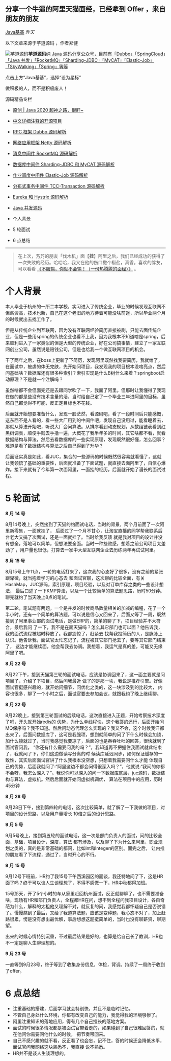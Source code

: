 ## 分享一个牛逼的阿里天猫面经，已经拿到 Offer ，来自朋友的朋友

[Java基基](javascript:void(0);) *昨天*

以下文章来源于芋道源码 ，作者郑健

[![芋道源码](http://wx.qlogo.cn/mmhead/Q3auHgzwzM5bTS3371AuibVpmnUiaxmGX5R3wnslrERwt1PH479guXibw/0)**芋道源码**纯 Java 源码分享公众号，目前有「Dubbo」「SpringCloud」「Java 并发」「RocketMQ」「Sharding-JDBC」「MyCAT」「Elastic-Job」「SkyWalking」「Spring」等等](https://mp.weixin.qq.com/s?__biz=MzUxOTc4NjEyMw==&mid=2247493748&idx=2&sn=29285ddb63a75034b4a5d9aaaa4b1f93&chksm=f9f6f390ce817a86173f9923391890a6e41afdab7d8df976183848e6a0b9655acca6c5c5818f&scene=126&sessionid=1601195280&key=5fe53006d4e4ac0622fc5510e20823f6c7f6ce4e5d57965433958bd73129740131010870245194dc22f424c44ec2d2cfb384fb8299df2584818ac4ec7c0df0d3bec585516ca1935e482ddea9f034c8808d1684a79945eedab2837014fc0666f6452a3e51f55b7ea07b683c0f0fd7dcfa4ac108a0a122a4c07065c117669e2989&ascene=1&uin=MjIwODk5MDc0MA%3D%3D&devicetype=Windows+10+x64&version=63000019&lang=zh_CN&exportkey=A%2BDbGW9iVgDBBYDuJhfV4HQ%3D&pass_ticket=s%2F%2FeT%2Bg6Kky3U9LoXDmi35lospWf%2Bevc1mL7hKPTZL5GTyTGMrq%2FCvqUNrZvoeKc&wx_header=0&fontgear=2#)

点击上方“Java基基”，选择“设为星标”

做积极的人，而不是积极废人！

源码精品专栏

- [原创 | Java 2020 超神之路，很肝~](http://mp.weixin.qq.com/s?__biz=MzUzMTA2NTU2Ng==&mid=2247487551&idx=1&sn=18f64ba49f3f0f9d8be9d1fdef8857d9&chksm=fa496f8ecd3ee698f4954c00efb80fe955ec9198fff3ef4011e331aa37f55a6a17bc8c0335a8&scene=21#wechat_redirect)
- [中文详细注释的开源项目](http://mp.weixin.qq.com/s?__biz=MzUzMTA2NTU2Ng==&mid=2247486264&idx=1&sn=475ac3f1ef253a33daacf50477203c80&chksm=fa497489cd3efd9f7298f5da6aad0c443ae15f398436aff57cb2b734d6689e62ab43ae7857ac&scene=21#wechat_redirect)
- [RPC 框架 Dubbo 源码解析](https://mp.weixin.qq.com/s?__biz=MzUzMTA2NTU2Ng==&mid=2247484647&idx=1&sn=9eb7e47d06faca20d530c70eec3b8d5c&chksm=fa497b56cd3ef2408f807e66e0903a5d16fbed149ef7374021302901d6e0260ad717d903e8d4&scene=21#wechat_redirect)
- [网络应用框架 Netty 源码解析](https://mp.weixin.qq.com/s?__biz=MzUzMTA2NTU2Ng==&mid=2247485054&idx=2&sn=9f3b85f7b8454634da6c5c2ded9b4dba&chksm=fa4979cfcd3ef0d9d2dd92d8d1bd8f1553abc6e2095a5d743e0b2c2afe4955ea2bbbd7a4b79d&token=55862109&lang=zh_CN&scene=21#wechat_redirect)
- [消息中间件 RocketMQ 源码解析](http://mp.weixin.qq.com/s?__biz=MzUzMTA2NTU2Ng==&mid=2247486256&idx=1&sn=81daccd3fcd2953456c917630636fb26&chksm=fa497481cd3efd97d9239f5eab060e49dea9876a6046eadba0effb878d2fb51f3ba5733e4c0b&scene=21#wechat_redirect)
- [数据库中间件 Sharding-JDBC 和 MyCAT 源码解析](http://mp.weixin.qq.com/s?__biz=MzUzMTA2NTU2Ng==&mid=2247486257&idx=1&sn=4d3c9c675f8833157641a2e0b48e498c&chksm=fa497480cd3efd96fe17975b0b8b141e87fd0a62673e6a30b501460de80b3eb997056f09de08&scene=21#wechat_redirect)
- [作业调度中间件 Elastic-Job 源码解析](http://mp.weixin.qq.com/s?__biz=MzUzMTA2NTU2Ng==&mid=2247486258&idx=1&sn=ae5665ae9c3002b53f87cab44948a096&chksm=fa497483cd3efd950514da5a37160e7fd07f0a96f39265cf7ba3721985e5aadbdcbe7aafc34a&scene=21#wechat_redirect)
- [分布式事务中间件 TCC-Transaction 源码解析](http://mp.weixin.qq.com/s?__biz=MzUzMTA2NTU2Ng==&mid=2247486259&idx=1&sn=b023cf3dbf97e5da59db2f4ee632f5a6&chksm=fa497482cd3efd9402d71469f71863f71a6998b27e12ca2e00446b8178d79dcef0721d8e570a&scene=21#wechat_redirect)
- [Eureka 和 Hystrix 源码解析](http://mp.weixin.qq.com/s?__biz=MzUzMTA2NTU2Ng==&mid=2247486260&idx=1&sn=8f14c0c191d6f8df6eb34202f4ad9708&chksm=fa497485cd3efd93937143a648bc1b530bc7d1f6f8ad4bf2ec112ffe34dee80b474605c22db0&scene=21#wechat_redirect)
- [Java 并发源码](http://mp.weixin.qq.com/s?__biz=MzUzMTA2NTU2Ng==&mid=2247486261&idx=1&sn=bd69f26aadfc826f6313ffbb95e44ee5&chksm=fa497484cd3efd92352d6fb3d05ccbaebca2fafed6f18edbe5be70c99ba088db5c8a7a8080c1&scene=21#wechat_redirect)



- 个人背景
- 5 轮面试
- 6 点总结

------

> 在上次，艿艿的朋友「伐木机」面【**挂**】阿里之后，我们已经成功的获得了一次失败的经历。哈哈哈，我又在他的伤口撒个椒盐，真香。喜欢的胖友，可以看看 [《不服输，你就不会输！（一份热腾腾的面经）》](https://mp.weixin.qq.com/s?__biz=MzUzMTA2NTU2Ng==&mid=2247487632&idx=1&sn=70d61e2be20cc68fdc4627bc94638255&chksm=fa496f21cd3ee6379edf2f8ace54b6ef191111b6ec7aa20eef07615419d99e14923ad0d9c1bd&token=766102027&lang=zh_CN&scene=21#wechat_redirect) 。

# 个人背景

本人毕业于杭州的一所二本学校，实习进入了传统企业，毕业的时候发现互联网不但薪资高，技术也新，自己在这个老旧的地方待着可能没啥前途，所以毕业两个月的时候就出去找工作了。

但是从传统企业到互联网，因为没有互联网经验简历直接被刷，只能去面传统企业，但是一些用spring的传统企业也看不上我，因为我根本不知道啥是spring，后来顺利进入了一家类似的但是大型的传统企业，好在公司搞事情，建立了一家互联网创业公司，虽然说是赔钱公司，但是也给我一个做互联网项目的机会。

干了两年之后，在boss上更新了下简历，发现阿里既然找我要简历，我就给了，在面试中，被虐的体无完肤，先开始问项目，我发现我的项目根本没啥亮点，然后问基础啥？数据库还有很多种索引？索引实现是什么B树什么来着？springboot启动原理？不是就一个注解吗？

虽然啥都不会但面完还是去跟同学吹了一下，我面了阿里。但那时让我懂得了我现在做的都是些没有技术含量的活，当时给自己定了一个毕业三年进阿里的目标，虽然自己都觉得不可能，反正定目标也不花钱。

后面就开始想要准备什么，发现一脸茫然，看源码吧，看了一段时间后只能感慨，这东西不是人看的，看一些大厂用到的中间件吧，发现自己没用过，能看睡着去，那就从算法开始吧，听说大厂会问算法。从排序看到动态规划，从数组链表看到红黑树调表，顺便手贱去手撸一遍，大概花了我半年多的时间，其它啥都不看，就看数据结构与算法，然后去看数据库的一些实现原理，发现既然很好懂，怎么回事？难道是看了数据结构与算法之后自己得到了升华？

后面证实真是如此，看JUC，集合的一些源码的时候既然很容易就看懂了，这就让我领悟了基础的重要性，后面就准备了下面试题，就直接去面阿里了，自信心爆炸。接下来就有了今年第一次面阿里，一面挂的经历，后面就开始了漫长的面试过程。

# 5 轮面试

**8 月 14 号**

8月14号晚上，突然接到了天猫的约面试电话，当时的背景，两个月前面了一次阿里新零售，一面就挂了， 后面过了一个月不甘心，让淘宝直播的同学帮我联系后台老大又搞了次面试，还是一面就挂了。当时给我反馈 就是我对项目的设计并没有想全，落地可以简单，但想法要全面。当时一种挫败感，想着之前公司项目太差劲了 ，用户量也很低，打算去一家中大型互联网企业去历练两年再试试阿里。

**8 月 15 号**

8月15号上午11点，一轮的电话打来了，这次我的心态好了很多，没有之前的紧张跟卑微，就当抱着学习的心态去 和面试官聊，这次聊的比较全面，有关HashMap，JUC源码，索引原理，项目经验，以及对订单库存之类的一些设计想法， 最后口述了一下KMP算法，以及一个比较简单的算法题思路，历时50分钟。聊完就约了当天晚上8点的笔试。

第二轮，笔试题有两题，一个是并发的时候商品数量相关的加减的编程，花了一个半小时。还有一个简单的算法题。可以说是信心又回来了，后面又等了一周，既然接到了阿里事业部的面试电话，是做ERP的，简单的聊了下，项目经验并不大符合，最后我问 了一下，我不是在面天猫吗？怎么其它部门也可以面？他告诉我，我的面试流程被超时释放了。我都震惊了，赶紧去 找帮我投简历的人，是脉脉上认识。他告诉我，面试官太忙忘记了，流程被其它部门抢去了，要等其它部门结束了， 这边才能继续面，他会帮我去协调。我想着，我运气是真的差，可能又无缘阿里了吧。

**8 月 22 号**

8月22下午，接到天猫第三轮的面试电话，应该是协调回来了，这一面主要就是问项目了，介绍了下项目，然后问我最近 做了的是那一块，我说是推荐引擎。好像面试官挺感兴趣的，就开始问细节，问优化之类的，这一块涉及到的比较大， 内容也很多，聊了一个小时之后，面试官要去参加会议，就跟我约了晚上继续聊。

**8 月 22 号**

8月22晚上，接到第三轮面试的后续电话，这次直接进入正题，开始考察技术深度了吧，开头就开始redis的 优势，为什么单线程快，这个我答的还行，后面开始问MQ保序吗？我不知道。然后问动态代理怎么实现的？我又不会，这个时候我汗都出来了，后面问数据库了，这可是我强项，想到就简单的问了下什么时候会加锁， 加什么锁就过了，当时我感觉我要凉了，后面的也是吞吞吐吐的回答，很快就到了面试官问我， “你还有什么需要问我的吗？”，我知道再不把握住我面试就此结束了，我就问了下，你们这边做读写分离的时 候读库延迟同步，如何保证缓存的一致性，其实后面面试官讲了什么我根本没空想，只想着我需要问什么才能 体现自己的优势，后面我就问了:“阿里这边不都会问得很深入吗？”，他就说:“我问的你都不会呀，我怎么深入？”。我说你可以深入的问一下数据库底层，juc源码，数据结构与算法，虚拟机。然后后面就开始问虚拟机调优， 算法在项目中的应用，历时45分钟

**8 月 28 号**

8月28日下午，接到第四轮的电话，这次比较简单，就了解了一下我做的项目，对项目的设计思路，以及用户量增长 10倍之后的设计思路。

**9 月 5 号**

9月5号晚上，接到第五轮的面试电话，这一次是部门负责人的面试，问的比较全面，基础，项目设计，深度，算法 都有涉及，以及聊了下为什么来阿里，职业规划之类的，真的是非常基础的都问，比如int和Integer的区别。面完之后， 让内推的朋友看了下流程，通过了，当时开心的不行。

**9 月 15 号**

9月12号下班前，HR约了我15号下午西溪园区的面谈，我还特地问了下，这是HR面了吗？终于可以谈人生谈理想了，不得不感慨一下，HR中秋都得加班。

15号那天，开了5个小时的车从家里赶回杭州面试，反正就聊聊了，也不需要准备啥，现场有HR和部门负责人，全程都HR在问，想不到全程问我项目设计，各自奇葩为什么，解释的太粗他又理解不对，就反复的问，我感觉我都怀疑自己是否说错了。慢慢熬到了最后，又给了我道算法题，应该是变种题，我心态不对了，加上赶路很累，愣是没有想出最优解，事后想想这题挺简单的，当时也没有聊薪资，聊期望。

出来的时候心情特别沉重，不过最后结果是好的，也算是给自己长了教训，HR也不一定是聊人生聊理想的。

**9 月 23 号**

一直等到9月23号，终于等到了收集身份信息，体检，背调。持续了一周终于收到了offer。

# 6 点总结

- 注重基础的搭建，后面学习就会特别快，并且不是临时记忆。
- 不管自己身处什么环境，你都有改变自己的能力，我觉得我的环境够惨了。
- 阿里注重知识的落地应用，得有几个自己擅长的落地方案。
- 面试的时候很多情况都是被面试官带着走的，如果碰到了自己很难回答的，就在他问你需要问他什么的时候， 把节奏带回来。
- 自己不感兴趣的就不看，反正看了也会忘，记不住，答的时候还会降低水平，面试官问我网络这块熟悉不，我直接 说不熟悉。
- HR并不是谈人生谈理想的。